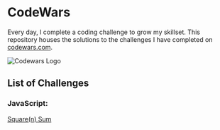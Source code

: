 # CodeWars

Every day, I complete a coding challenge to grow my skillset. This repository houses the solutions to the challenges I have completed on
[codewars.com](https://www.codewars.com/).

![Codewars Logo](https://www.codewars.com/users/malteezy/badges/large)

## List of Challenges

### JavaScript:

[Square(n) Sum](JavaScript/squareNSum.js)
